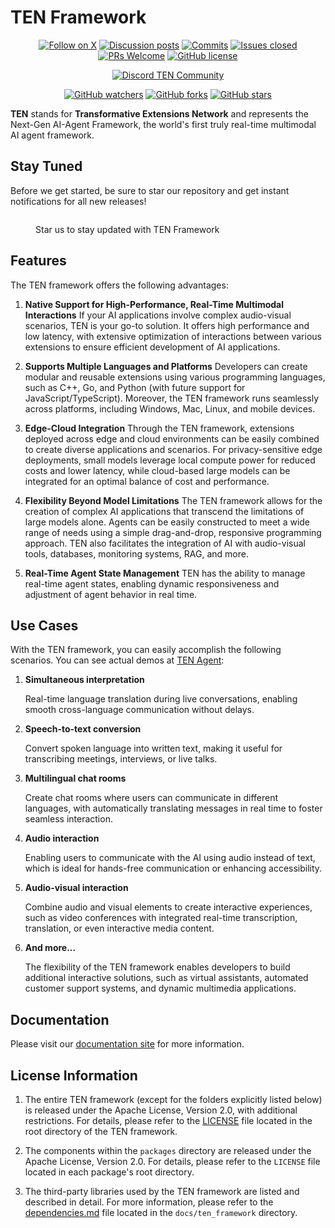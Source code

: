 # TEN Framework

<div align="center">

[![Follow on X](https://img.shields.io/twitter/follow/TenFramework?logo=X&color=%20%23f5f5f5)](https://twitter.com/intent/follow?screen_name=TenFramework)
[![Discussion posts](https://img.shields.io/github/discussions/TEN-framework/ten_framework?labelColor=%20%23FDB062&color=%20%23f79009)](https://github.com/TEN-framework/ten_framework/discussions/)
[![Commits](https://img.shields.io/github/commit-activity/m/TEN-framework/ten_framework?labelColor=%20%237d89b0&color=%20%235d6b98)](https://github.com/TEN-framework/ten_framework/graphs/commit-activity)
[![Issues closed](https://img.shields.io/github/issues-search?query=repo%3ATEN-framework%2Ften_framework%20is%3Aclosed&label=issues%20closed&labelColor=green&color=green)](https://github.com/TEN-framework/ten_framework/issues)
[![PRs Welcome](https://img.shields.io/badge/PRs-welcome-brightgreen.svg?style=flat-square)](https://github.com/TEN-framework/ten_framework/pulls)
[![GitHub license](https://img.shields.io/badge/License-Apache_2.0_with_certain_conditions-blue.svg?labelColor=%20%23155EEF&color=%20%23528bff)](https://github.com/TEN-framework/ten_framework/blob/main/LICENSE)

[![Discord TEN Community](https://dcbadge.vercel.app/api/server/VnPftUzAMJ)](https://discord.gg/VnPftUzAMJ)

[![GitHub watchers](https://img.shields.io/github/watchers/TEN-framework/ten_framework?style=social&label=Watch)](https://GitHub.com/TEN-framework/ten_framework/watchers/?WT.mc_id=academic-105485-koreyst)
[![GitHub forks](https://img.shields.io/github/forks/TEN-framework/ten_framework?style=social&label=Fork)](https://GitHub.com/TEN-framework/ten_framework/network/?WT.mc_id=academic-105485-koreyst)
[![GitHub stars](https://img.shields.io/github/stars/TEN-framework/ten_framework?style=social&label=Star)](https://GitHub.com/TEN-framework/ten_framework/stargazers/?WT.mc_id=academic-105485-koreyst)

</div>

**TEN** stands for **Transformative Extensions Network** and represents the Next-Gen AI-Agent Framework, the world's first truly real-time multimodal AI agent framework.

## Stay Tuned

Before we get started, be sure to star our repository and get instant notifications for all new releases!

<figure><img src="https://github.com/TEN-framework/docs/blob/main/assets/gif/star_ten_w_confetti.gif" alt=""><figcaption><p>Star us to stay updated with TEN Framework</p></figcaption></figure>

## Features

The TEN framework offers the following advantages:

1. **Native Support for High-Performance, Real-Time Multimodal Interactions**
   If your AI applications involve complex audio-visual scenarios, TEN is your go-to solution. It offers high performance and low latency, with extensive optimization of interactions between various extensions to ensure efficient development of AI applications.

2. **Supports Multiple Languages and Platforms**
   Developers can create modular and reusable extensions using various programming languages, such as C++, Go, and Python (with future support for JavaScript/TypeScript). Moreover, the TEN framework runs seamlessly across platforms, including Windows, Mac, Linux, and mobile devices.

3. **Edge-Cloud Integration**
   Through the TEN framework, extensions deployed across edge and cloud environments can be easily combined to create diverse applications and scenarios. For privacy-sensitive edge deployments, small models leverage local compute power for reduced costs and lower latency, while cloud-based large models can be integrated for an optimal balance of cost and performance.

4. **Flexibility Beyond Model Limitations**
   The TEN framework allows for the creation of complex AI applications that transcend the limitations of large models alone. Agents can be easily constructed to meet a wide range of needs using a simple drag-and-drop, responsive programming approach. TEN also facilitates the integration of AI with audio-visual tools, databases, monitoring systems, RAG, and more.

5. **Real-Time Agent State Management**
   TEN has the ability to manage real-time agent states, enabling dynamic responsiveness and adjustment of agent behavior in real time.

## Use Cases

With the TEN framework, you can easily accomplish the following scenarios. You can see actual demos at [TEN Agent](https://github.com/ten-framework/ten-agent):

1. **Simultaneous interpretation**

   Real-time language translation during live conversations, enabling smooth cross-language communication without delays.

2. **Speech-to-text conversion**

   Convert spoken language into written text, making it useful for transcribing meetings, interviews, or live talks.

3. **Multilingual chat rooms**

   Create chat rooms where users can communicate in different languages, with automatically translating messages in real time to foster seamless interaction.

4. **Audio interaction**

   Enabling users to communicate with the AI using audio instead of text, which is ideal for hands-free communication or enhancing accessibility.

5. **Audio-visual interaction**

   Combine audio and visual elements to create interactive experiences, such as video conferences with integrated real-time transcription, translation, or even interactive media content.

6. **And more...**

   The flexibility of the TEN framework enables developers to build additional interactive solutions, such as virtual assistants, automated customer support systems, and dynamic multimedia applications.

## Documentation

Please visit our [documentation site](https://doc.theten.ai/) for more information.

## License Information

1. The entire TEN framework (except for the folders explicitly listed below) is released under the Apache License, Version 2.0, with additional restrictions. For details, please refer to the [LICENSE](./LICENSE) file located in the root directory of the TEN framework.

2. The components within the `packages` directory are released under the Apache License, Version 2.0. For details, please refer to the `LICENSE` file located in each package's root directory.

3. The third-party libraries used by the TEN framework are listed and described in detail. For more information, please refer to the [dependencies.md](./docs/ten_framework/dependencies.md) file located in the `docs/ten_framework` directory.
